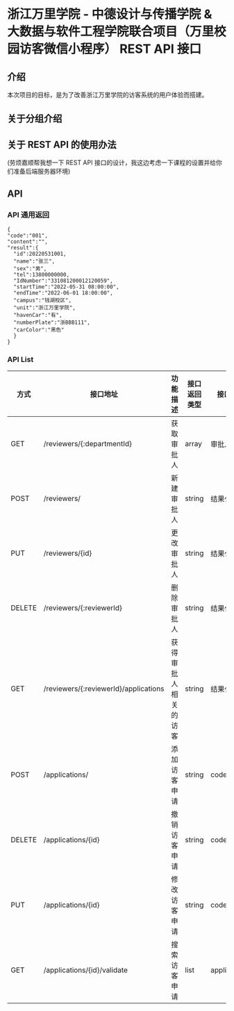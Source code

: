 # 浙江万里学院 - 中德设计与传播学院 & 大数据与软件工程学院联合项目（万里校园访客微信小程序） REST API 接口

## 介绍

本次项目的目标，是为了改善浙江万里学院的访客系统的用户体验而搭建。

## 关于分组介绍

## 关于 REST API 的使用办法

(劳烦嘉顺帮我想一下 REST API 接口的设计，我这边考虑一下课程的设置并给你们准备后端服务器环境)

## API

### API 通用返回

```
{
"code":"001",
"content":"",
"result":{
  "id":20220531001,
  "name":"张三",
  "sex":"男",
  "tel":13800000000,
  "IdNumber":"331081200012120059",
  "startTime":"2022-05-31 08:00:00",
  "endTime":"2022-06-01 18:00:00",
  "campus":"钱湖校区",
  "unit":"浙江万里学院",
  "havenCar":"有",
  "numberPlate":"浙BBB111",
  "carColor":"黑色"
  }
}
```

### API List

| 方式     | 接口地址                               | 功能描述          | 接口返回类型   | 接口返回值        |
| ------- | ------------------------------------- | ---------------- | ------------ | --------------- |
| GET     | /reviewers/{:departmentId}            | 获取审批人         | array        | 审批人列表       |
| POST    | /reviewers/                           | 新建审批人         | string       | 结果代码         |
| PUT     | /reviewers/{id}                       | 更改审批人         | string       | 结果代码         |
| DELETE  | /reviewers/{:reviewerId}              | 删除审批人         | string       | 结果代码         |
| GET     | /reviewers/{:reviewerId}/applications | 获得审批人相关的访客 | string       | 结果代码         |
| POST    | /applications/                        | 添加访客申请       | string       | code            |
| DELETE  | /applications/{id}                    | 撤销访客申请       | string       | code            |
| PUT     | /applications/{id}                    | 修改访客申请       | string       | code            |
| GET     | /applications/{id}/validate           | 搜索访客申请       | list         | applicationList |
